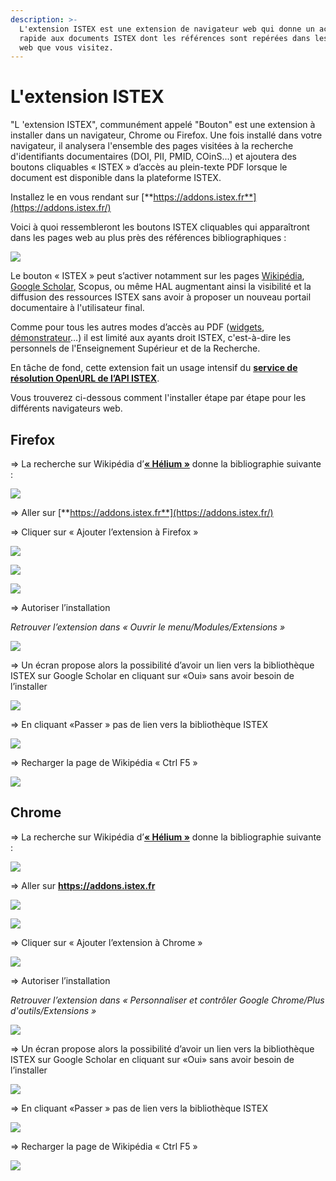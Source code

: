 ```yaml
---
description: >-
  L'extension ISTEX est une extension de navigateur web qui donne un accès
  rapide aux documents ISTEX dont les références sont repérées dans les pages
  web que vous visitez.
---
```


# L'extension ISTEX

"L 'extension ISTEX", communément appelé "Bouton" est une extension à installer dans un navigateur, Chrome ou Firefox. Une fois installé dans votre navigateur, il analysera l'ensemble des pages visitées à la recherche d'identifiants documentaires \(DOI, PII, PMID, COinS...\) et ajoutera des boutons cliquables « ISTEX » d’accès au plein-texte PDF lorsque le document est disponible dans la plateforme ISTEX.

Installez le en vous rendant sur [**https://addons.istex.fr**](https://addons.istex.fr/)

Voici à quoi ressembleront les boutons ISTEX cliquables qui apparaîtront dans les pages web au plus près des références bibliographiques :

![](../.gitbook/assets/image.png)

Le bouton « ISTEX » peut s’activer notamment sur les pages [Wikipédia](https://fr.wikipedia.org/wiki/H%C3%A9lium), [Google Scholar](https://scholar.google.fr/scholar?hl=fr&as_sdt=0%2C5&q=brain&btnG=), Scopus, ou même HAL augmentant ainsi la visibilité et la diffusion des ressources ISTEX sans avoir à proposer un nouveau portail documentaire à l'utilisateur final.

Comme pour tous les autres modes d’accès au PDF \([widgets](https://widgets.istex.fr), [démonstrateur](http://demo.istex.fr)…\) il est limité aux ayants droit ISTEX, c'est-à-dire les personnels de l'Enseignement Supérieur et de la Recherche.

En tâche de fond, cette extension fait un usage intensif du [**service de résolution OpenURL de l’API ISTEX**](../api/openurl/).

Vous trouverez ci-dessous comment l'installer étape par étape pour les différents navigateurs web.

## Firefox

=&gt; La recherche sur Wikipédia d’[**« Hélium »**](https://fr.wikipedia.org/wiki/Hélium) donne la bibliographie suivante :

![](../.gitbook/assets/firefox1.png)

=&gt; Aller sur [**https://addons.istex.fr**](https://addons.istex.fr/)

=&gt; Cliquer sur « Ajouter l’extension à Firefox »

![](../.gitbook/assets/addonfirefox.jpg)

![](../.gitbook/assets/addonfirefox2.jpg)

![](../.gitbook/assets/addonfirefox3.jpg)

=&gt; Autoriser l’installation

_Retrouver l’extension dans « Ouvrir le menu/Modules/Extensions »_

![](../.gitbook/assets/firefox4.png)

=&gt; Un écran propose alors la possibilité d’avoir un lien vers la bibliothèque ISTEX sur Google Scholar en cliquant sur «Oui» sans avoir besoin de l’installer

![](../.gitbook/assets/firefox5.png)

=&gt; En cliquant «Passer » pas de lien vers la bibliothèque ISTEX

![](../.gitbook/assets/firefox6.png)

=&gt; Recharger la page de Wikipédia « Ctrl F5 »

![](../.gitbook/assets/firefox7.PNG)

## Chrome

=&gt; La recherche sur Wikipédia d’[**« Hélium »**](https://fr.wikipedia.org/wiki/Hélium) donne la bibliographie suivante :

![](../.gitbook/assets/chrome1.png)

=&gt; Aller sur [**htt**](https://addons.istex.fr/)[**ps://addons.istex.fr**](https://addons.istex.fr/)

![](../.gitbook/assets/addonchrome.jpg)

![](../.gitbook/assets/addonchrome1.jpg)

=&gt; Cliquer sur « Ajouter l’extension à Chrome »

![](../.gitbook/assets/addonchrome3.jpg)

=&gt; Autoriser l’installation

_Retrouver l’extension dans « Personnaliser et contrôler Google Chrome/Plus d'outils/Extensions »_

![](../.gitbook/assets/chrome4.png)

=&gt; Un écran propose alors la possibilité d’avoir un lien vers la bibliothèque ISTEX sur Google Scholar en cliquant sur «Oui» sans avoir besoin de l’installer

![](../.gitbook/assets/chrome5.png)

=&gt; En cliquant «Passer » pas de lien vers la bibliothèque ISTEX

![](../.gitbook/assets/chrome6.png)

=&gt; Recharger la page de Wikipédia « Ctrl F5 »

![](../.gitbook/assets/chrome7.PNG)

